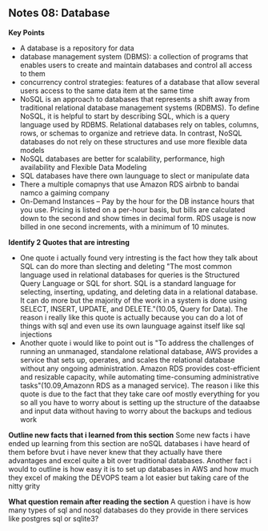 ## Notes 08: Database

**Key Points**
+ A database is a repository for data
+ database management system (DBMS): a collection of programs that enables users to create and maintain databases and control all access to them
+ concurrency control strategies: features of a database that allow several users access to the same data item at the same time
+ NoSQL is an approach to databases that represents a shift away from traditional relational database management systems (RDBMS). To define NoSQL, it is helpful to start by describing SQL, which is a query language used by RDBMS. Relational databases rely on tables, columns, rows, or schemas to organize and retrieve data. In contrast, NoSQL databases do not rely on these structures and use more flexible data models
+ NoSQL databases are better for scalability, performance, high availability and Flexible Data Modeling
+  SQL databases have there own launguage to slect or manipulate data
+ There a multiple comapnys that use Amazon RDS airbnb to bandai namco a gaiming company
+ On-Demand Instances – Pay by the hour for the DB instance hours that you use. Pricing is listed on a per-hour basis, but bills are calculated down to the second and show times in decimal form. RDS usage is now billed in one second increments, with a minimum of 10 minutes.
  
**Identify 2 Quotes that are intresting**
+ One quote i actually found very intresting is the fact how they talk about SQL can do more than slecting and deleting "The most common language used in relational databases for queries is the Structured Query Language or SQL for short. SQL is a standard language for selecting, inserting, updating, and deleting data in a relational database. It can do more but the majority of the work in a system is done using SELECT, INSERT, UPDATE, and DELETE."(10.05, Query for Data). The reason i really like this quote is actually because you can do a lot of things with sql and even use its own launguage against itself like sql injections
+ Another quote i would like to point out is "To address the challenges of running an unmanaged, standalone relational database, AWS provides a service that sets up, operates, and scales the relational database without any ongoing administration. Amazon RDS provides cost-efficient and resizable capacity, while automating time-consuming administrative tasks"(10.09,Amazonn RDS as a managed service). The reason i like this quote is due to the fact that they take care oof mostly everything for you so all you have to worry about is setting up the structure of the dataabse and input data without having to worry about the backups and tedious work

**Outline new facts that i learned from this section**
Some new facts i have ended up learning from this section are noSQL databases i have heard of them before bvut i have never knew that they actually have there advantages and excel quite a bit over traditional databases. Another fact i would to outline is how easy it is to set up databases in AWS and how much they excel of making the DEVOPS team a lot easier but taking care of the nitty grity


**What question remain after reading the section**
A question i have is how many types of sql and nosql databases do they provide in there services like postgres sql or sqlite3?
